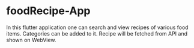# foodRecipe-App
In this flutter application one can search and view recipes of various food items. Categories can be added to it. Recipe will be fetched from API and shown on WebView.
